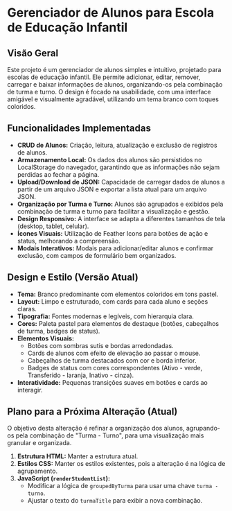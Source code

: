# Gerenciador de Alunos para Escola de Educação Infantil

## Visão Geral

Este projeto é um gerenciador de alunos simples e intuitivo, projetado para escolas de educação infantil. Ele permite adicionar, editar, remover, carregar e baixar informações de alunos, organizando-os pela combinação de turma e turno. O design é focado na usabilidade, com uma interface amigável e visualmente agradável, utilizando um tema branco com toques coloridos.

## Funcionalidades Implementadas

*   **CRUD de Alunos:** Criação, leitura, atualização e exclusão de registros de alunos.
*   **Armazenamento Local:** Os dados dos alunos são persistidos no LocalStorage do navegador, garantindo que as informações não sejam perdidas ao fechar a página.
*   **Upload/Download de JSON:** Capacidade de carregar dados de alunos a partir de um arquivo JSON e exportar a lista atual para um arquivo JSON.
*   **Organização por Turma e Turno:** Alunos são agrupados e exibidos pela combinação de turma e turno para facilitar a visualização e gestão.
*   **Design Responsivo:** A interface se adapta a diferentes tamanhos de tela (desktop, tablet, celular).
*   **Ícones Visuais:** Utilização de Feather Icons para botões de ação e status, melhorando a compreensão.
*   **Modais Interativos:** Modais para adicionar/editar alunos e confirmar exclusão, com campos de formulário bem organizados.

## Design e Estilo (Versão Atual)

*   **Tema:** Branco predominante com elementos coloridos em tons pastel.
*   **Layout:** Limpo e estruturado, com cards para cada aluno e seções claras.
*   **Tipografia:** Fontes modernas e legíveis, com hierarquia clara.
*   **Cores:** Paleta pastel para elementos de destaque (botões, cabeçalhos de turma, badges de status).
*   **Elementos Visuais:**
    *   Botões com sombras sutis e bordas arredondadas.
    *   Cards de alunos com efeito de elevação ao passar o mouse.
    *   Cabeçalhos de turma destacados com cor e borda inferior.
    *   Badges de status com cores correspondentes (Ativo - verde, Transferido - laranja, Inativo - cinza).
*   **Interatividade:** Pequenas transições suaves em botões e cards ao interagir.

## Plano para a Próxima Alteração (Atual)

O objetivo desta alteração é refinar a organização dos alunos, agrupando-os pela combinação de "Turma - Turno", para uma visualização mais granular e organizada.

1.  **Estrutura HTML:** Manter a estrutura atual.
2.  **Estilos CSS:** Manter os estilos existentes, pois a alteração é na lógica de agrupamento.
3.  **JavaScript (`renderStudentList`):**
    *   Modificar a lógica de `groupedByTurma` para usar uma chave `turma - turno`.
    *   Ajustar o texto do `turmaTitle` para exibir a nova combinação.

